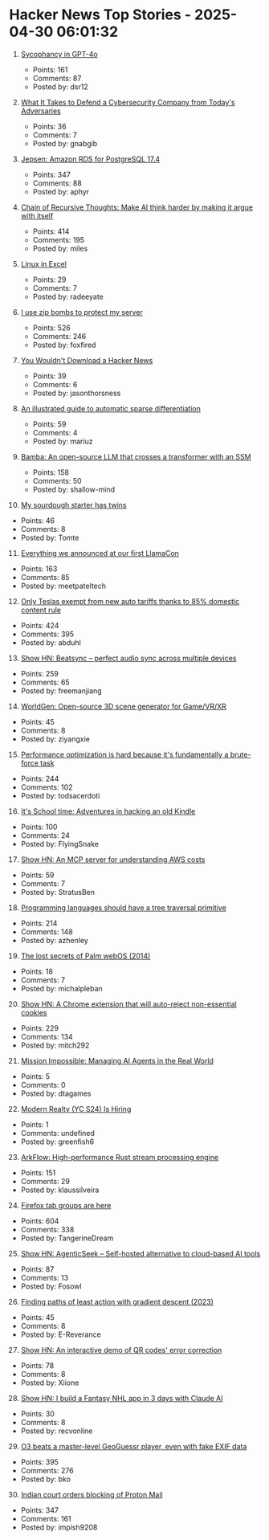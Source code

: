 # Hacker News Top Stories - 2025-04-30 06:01:32

1. [Sycophancy in GPT-4o](https://openai.com/index/sycophancy-in-gpt-4o/)
   - Points: 161
   - Comments: 87
   - Posted by: dsr12

2. [What It Takes to Defend a Cybersecurity Company from Today's Adversaries](https://www.sentinelone.com/labs/top-tier-target-what-it-takes-to-defend-a-cybersecurity-company-from-todays-adversaries/)
   - Points: 36
   - Comments: 7
   - Posted by: gnabgib

3. [Jepsen: Amazon RDS for PostgreSQL 17.4](https://jepsen.io/analyses/amazon-rds-for-postgresql-17.4)
   - Points: 347
   - Comments: 88
   - Posted by: aphyr

4. [Chain of Recursive Thoughts: Make AI think harder by making it argue with itself](https://github.com/PhialsBasement/Chain-of-Recursive-Thoughts)
   - Points: 414
   - Comments: 195
   - Posted by: miles

5. [Linux in Excel](https://github.com/NSG650/LinuxInExcel)
   - Points: 29
   - Comments: 7
   - Posted by: radeeyate

6. [I use zip bombs to protect my server](https://idiallo.com/blog/zipbomb-protection)
   - Points: 526
   - Comments: 246
   - Posted by: foxfired

7. [You Wouldn't Download a Hacker News](https://www.jasonthorsness.com/25)
   - Points: 39
   - Comments: 6
   - Posted by: jasonthorsness

8. [An illustrated guide to automatic sparse differentiation](https://iclr-blogposts.github.io/2025/blog/sparse-autodiff/)
   - Points: 59
   - Comments: 4
   - Posted by: mariuz

9. [Bamba: An open-source LLM that crosses a transformer with an SSM](https://research.ibm.com/blog/bamba-ssm-transformer-model)
   - Points: 158
   - Comments: 50
   - Posted by: shallow-mind

10. [My sourdough starter has twins](https://brainbaking.com/post/2025/04/my-sourdough-starter-has-twins/)
   - Points: 46
   - Comments: 8
   - Posted by: Tomte

11. [Everything we announced at our first LlamaCon](https://ai.meta.com/blog/llamacon-llama-news/?_fb_noscript=1)
   - Points: 163
   - Comments: 85
   - Posted by: meetpateltech

12. [Only Teslas exempt from new auto tariffs thanks to 85% domestic content rule](https://fuelarc.com/cars/only-tesla-exempt-from-new-auto-tariffs-thanks-to-85-domestic-content-rule/)
   - Points: 424
   - Comments: 395
   - Posted by: abduhl

13. [Show HN: Beatsync – perfect audio sync across multiple devices](https://github.com/freeman-jiang/beatsync)
   - Points: 259
   - Comments: 65
   - Posted by: freemanjiang

14. [WorldGen: Open-source 3D scene generator for Game/VR/XR](https://worldgen.github.io/)
   - Points: 45
   - Comments: 8
   - Posted by: ziyangxie

15. [Performance optimization is hard because it's fundamentally a brute-force task](https://purplesyringa.moe/blog/why-performance-optimization-is-hard-work/)
   - Points: 244
   - Comments: 102
   - Posted by: todsacerdoti

16. [It's School time: Adventures in hacking an old Kindle](https://samkhawase.com/blog/hacking-kindle/)
   - Points: 100
   - Comments: 24
   - Posted by: FlyingSnake

17. [Show HN: An MCP server for understanding AWS costs](undefined)
   - Points: 59
   - Comments: 7
   - Posted by: StratusBen

18. [Programming languages should have a tree traversal primitive](https://blog.tylerglaiel.com/p/programming-languages-should-have)
   - Points: 214
   - Comments: 148
   - Posted by: azhenley

19. [The lost secrets of Palm webOS (2014)](https://www.theverge.com/2014/1/2/5264580/the-lost-secrets-of-webos)
   - Points: 18
   - Comments: 7
   - Posted by: michalpleban

20. [Show HN: A Chrome extension that will auto-reject non-essential cookies](https://blog.bymitch.com/posts/reject-cookies/)
   - Points: 229
   - Comments: 134
   - Posted by: mitch292

21. [Mission Impossible: Managing AI Agents in the Real World](https://medium.com/gitconnected/mission-impossible-managing-ai-agents-in-the-real-world-f8e7834833af)
   - Points: 5
   - Comments: 0
   - Posted by: dtagames

22. [Modern Realty (YC S24) Is Hiring](https://www.workatastartup.com/jobs/66546)
   - Points: 1
   - Comments: undefined
   - Posted by: greenfish6

23. [ArkFlow: High-performance Rust stream processing engine](https://github.com/arkflow-rs/arkflow)
   - Points: 151
   - Comments: 29
   - Posted by: klaussilveira

24. [Firefox tab groups are here](https://blog.mozilla.org/en/firefox/tab-groups-community/)
   - Points: 604
   - Comments: 338
   - Posted by: TangerineDream

25. [Show HN: AgenticSeek – Self-hosted alternative to cloud-based AI tools](https://github.com/Fosowl/agenticSeek)
   - Points: 87
   - Comments: 13
   - Posted by: Fosowl

26. [Finding paths of least action with gradient descent (2023)](https://greydanus.github.io/2023/03/05/ncf-tutorial/)
   - Points: 45
   - Comments: 8
   - Posted by: E-Reverance

27. [Show HN: An interactive demo of QR codes' error correction](https://qris.cool)
   - Points: 78
   - Comments: 8
   - Posted by: Xiione

28. [Show HN: I build a Fantasy NHL app in 3 days with Claude AI](undefined)
   - Points: 30
   - Comments: 8
   - Posted by: recvonline

29. [O3 beats a master-level GeoGuessr player, even with fake EXIF data](https://sampatt.com/blog/2025-04-28-can-o3-beat-a-geoguessr-master)
   - Points: 395
   - Comments: 276
   - Posted by: bko

30. [Indian court orders blocking of Proton Mail](https://techcrunch.com/2025/04/29/indian-court-orders-blocking-of-proton-mail/)
   - Points: 347
   - Comments: 161
   - Posted by: impish9208

